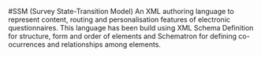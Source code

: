 #SSM (Survey State-Transition Model)
An XML authoring language to represent content, routing and personalisation features of electronic questionnaires. This language has been build using XML Schema Definition for
structure, form and order of elements and Schematron for defining co-ocurrences and relationships among elements.
